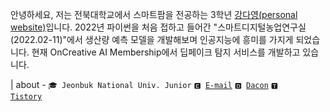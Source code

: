 안녕하세요, 저는 전북대학교에서 스마트팜을 전공하는 3학년 <a href="https://riverallzero.github.io/" target="_blank">강다영(personal website)</a>입니다. 2022년 파이썬을 처음 접하고 들어간 "스마트디지털농업연구실(2022.02-11)"에서 생산량 예측 모델을 개발해보며 인공지능에 흥미를 가지게 되었습니다. 현재 OnCreative AI Membership에서 딥페이크 탐지 서비스를 개발하고 있습니다.


| about - <code>🎓 Jeonbuk National Univ. Junior</code> <code>🅴 [E-mail](mailto:kallzero1008@jbnu.ac.kr)</code> <code>🅳 [Dacon](https://dacon.io/myprofile/452547/home)</code> <code>🆃 [Tistory](https://riverallzero.tistory.com/)</code>
